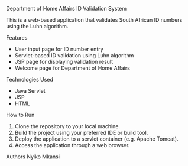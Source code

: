 Department of Home Affairs ID Validation System

This is a web-based application that validates South African ID numbers using the Luhn algorithm.

Features
- User input page for ID number entry
- Servlet-based ID validation using Luhn algorithm
- JSP page for displaying validation result
- Welcome page for Department of Home Affairs

Technologies Used
- Java Servlet
- JSP
- HTML
 

How to Run
1. Clone the repository to your local machine.
2. Build the project using your preferred IDE or build tool.
3. Deploy the application to a servlet container (e.g. Apache Tomcat).
4. Access the application through a web browser.

Authors
Nyiko Mkansi
